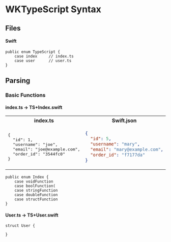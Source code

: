 # WKTypeScript Syntax

## Files

#### Swift
```
public enum TypeScript {
    case index     // index.ts
    case user      // user.ts
}
```

## Parsing

### Basic Functions

#### index.ts → TS+Index.swift

<table>
  <tr>
  <th>index.ts</th>
  <th>Swift.json</th>
</tr>
<tr>
<td>
<pre>
{
  "id": 1,
  "username": "joe",
  "email": "joe@example.com",
  "order_id": "3544fc0"
}
</pre>
</td>
<td>

```json
{
  "id": 5,
  "username": "mary",
  "email": "mary@example.com",
  "order_id": "f7177da"
}
```

</td>
</tr>
</table>

```
public enum Index {
    case voidFunction
    case boolFunction(
    case stringFunction
    case doubleFunction
    case structFunction
}
```

#### User.ts -> TS+User.swift

```
struct User {

}
```
